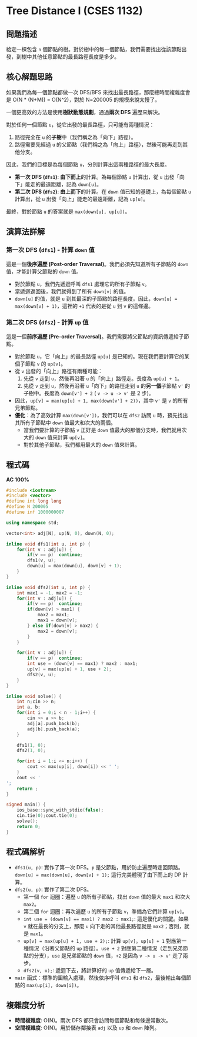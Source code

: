 # Tree Distance I (CSES 1132)

## 問題描述
給定一棵包含 `n` 個節點的樹。對於樹中的每一個節點，我們需要找出從該節點出發，到樹中其他任意節點的最長路徑長度是多少。

## 核心解題思路
如果我們為每一個節點都做一次 DFS/BFS 來找出最長路徑，那麼總時間複雜度會是 O(N * (N+M)) = O(N^2)，對於 N=200005 的規模來說太慢了。

一個更高效的方法是使用**樹狀動態規劃**，通過**兩次 DFS** 遍歷來解決。

對於任何一個節點 `u`，從它出發的最長路徑，只可能有兩種情況：
1.  路徑完全在 `u` 的**子樹**中（我們稱之為「向下」路徑）。
2.  路徑需要先經過 `u` 的父節點（我們稱之為「向上」路徑），然後可能再走到其他分支。

因此，我們的目標是為每個節點 `u`，分別計算出這兩種路徑的最大長度。

*   **第一次 DFS (`dfs1`)**: **由下而上**的計算。為每個節點 `u` 計算出，從 `u` 出發「向下」能走的最遠距離，記為 `down[u]`。
*   **第二次 DFS (`dfs2`)**: **由上而下**的計算。在 `down` 值已知的基礎上，為每個節點 `u` 計算出，從 `u` 出發「向上」能走的最遠距離，記為 `up[u]`。

最終，對於節點 `u` 的答案就是 `max(down[u], up[u])`。

## 演算法詳解

### 第一次 DFS (`dfs1`) - 計算 `down` 值
這是一個**後序遍歷 (Post-order Traversal)**。我們必須先知道所有子節點的 `down` 值，才能計算父節點的 `down` 值。

*   對於節點 `u`，我們先遞迴呼叫 `dfs1` 處理它的所有子節點 `v`。
*   當遞迴返回後，我們就得到了所有 `down[v]` 的值。
*   `down[u]` 的值，就是 `u` 到其最深的子節點的路徑長度。因此，`down[u] = max(down[v] + 1)`，這裡的 `+1` 代表的是從 `u` 到 `v` 的這條邊。

### 第二次 DFS (`dfs2`) - 計算 `up` 值
這是一個**前序遍歷 (Pre-order Traversal)**。我們需要將父節點的資訊傳遞給子節點。

*   對於節點 `u`，它「向上」的最長路徑 `up[u]` 是已知的。現在我們要計算它的某個子節點 `v` 的 `up[v]`。
*   從 `v` 出發的「向上」路徑有兩種可能：
    1.  先從 `v` 走到 `u`，然後再沿著 `u` 的「向上」路徑走。長度為 `up[u] + 1`。
    2.  先從 `v` 走到 `u`，然後再沿著 `u`「向下」的路徑走到 `u` 的**另一個**子節點 `v'` 的子樹中。長度為 `down[v'] + 2` ( `v -> u -> v'` 是 2 步)。
*   因此，`up[v] = max(up[u] + 1, max(down[v'] + 2))`，其中 `v'` 是 `v` 的所有兄弟節點。
*   **優化**：為了高效計算 `max(down[v'])`，我們可以在 `dfs2` 訪問 `u` 時，預先找出其所有子節點中 `down` 值最大和次大的兩個。
    *   當我們要計算的子節點 `v` 正好是 `down` 值最大的那個分支時，我們就用次大的 `down` 值來計算 `up[v]`。
    *   對於其他子節點，我們都用最大的 `down` 值來計算。

## 程式碼
**AC 100%**
```cpp
#include <iostream>
#include <vector>
#define int long long
#define N 200005
#define inf 1000000007

using namespace std;

vector<int> adj[N], up(N, 0), down(N, 0);

inline void dfs1(int u, int p) {
    for(int v : adj[u]) {
        if(v == p)  continue;
        dfs1(v, u);
        down[u] = max(down[u], down[v] + 1);
    }
}

inline void dfs2(int u, int p) {
    int max1 = -1, max2 = -1;
    for(int v : adj[u]) {
        if(v == p)  continue;
        if(down[v] > max1) {
            max2 = max1;
            max1 = down[v];
        } else if(down[v] > max2) {
            max2 = down[v];
        }
    }

    for(int v : adj[u]) {
        if(v == p)  continue;
        int use = (down[v] == max1) ? max2 : max1;
        up[v] = max(up[u] + 1, use + 2);
        dfs2(v, u);
    }
}

inline void solve() {
    int n;cin >> n;
    int a, b;
    for(int i = 0;i < n - 1;i++) {
        cin >> a >> b;
        adj[a].push_back(b);
        adj[b].push_back(a);
    }

    dfs1(1, 0);
    dfs2(1, 0);

    for(int i = 1;i <= n;i++) {
        cout << max(up[i], down[i]) << ' ';
    }
    cout << '
';
    return ;
}

signed main() {
    ios_base::sync_with_stdio(false);
    cin.tie(0);cout.tie(0);
    solve();
    return 0;
}
```

## 程式碼解析
*   `dfs1(u, p)`: 實作了第一次 DFS。`p` 是父節點，用於防止遍歷時走回頭路。`down[u] = max(down[u], down[v] + 1);` 這行完美體現了由下而上的 DP 計算。
*   `dfs2(u, p)`: 實作了第二次 DFS。
    *   第一個 `for` 迴圈：遍歷 `u` 的所有子節點，找出 `down` 值的最大 `max1` 和次大 `max2`。
    *   第二個 `for` 迴圈：再次遍歷 `u` 的所有子節點 `v`，準備為它們計算 `up[v]`。
    *   `int use = (down[v] == max1) ? max2 : max1;`: 這是優化的關鍵。如果 `v` 就在最長的分支上，那麼 `u` 向下走的其他最長路徑就是 `max2`；否則，就是 `max1`。
    *   `up[v] = max(up[u] + 1, use + 2);`: 計算 `up[v]`。`up[u] + 1` 對應第一種情況（沿著父節點的 `up` 路徑）。`use + 2` 對應第二種情況（走到兄弟節點的分支），`use` 是兄弟節點的 `down` 值，`+2` 是因為 `v -> u -> v'` 走了兩步。
    *   `dfs2(v, u);`: 遞迴下去，將計算好的 `up` 值傳遞給下一層。
*   `main` 函式：標準的圖輸入處理，然後依序呼叫 `dfs1` 和 `dfs2`，最後輸出每個節點的 `max(up[i], down[i])`。

## 複雜度分析
*   **時間複雜度**: O(N)。兩次 DFS 都只會訪問每個節點和每條邊常數次。
*   **空間複雜度**: O(N)。用於儲存鄰接表 `adj` 以及 `up` 和 `down` 陣列。